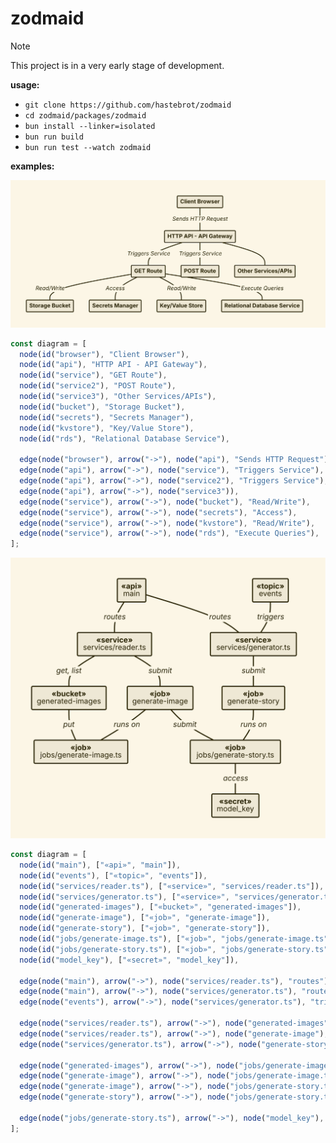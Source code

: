 # zodmaid

> [!NOTE]
> This project is in a very early stage of development.

**usage:**

- `git clone https://github.com/hastebrot/zodmaid`
- `cd zodmaid/packages/zodmaid`
- `bun install --linker=isolated`
- `bun run build`
- `bun run test --watch zodmaid`

**examples:**

![example http requests](./guides/images/zodmaid-nitric-http-requests.svg)

```ts
const diagram = [
  node(id("browser"), "Client Browser"),
  node(id("api"), "HTTP API - API Gateway"),
  node(id("service"), "GET Route"),
  node(id("service2"), "POST Route"),
  node(id("service3"), "Other Services/APIs"),
  node(id("bucket"), "Storage Bucket"),
  node(id("secrets"), "Secrets Manager"),
  node(id("kvstore"), "Key/Value Store"),
  node(id("rds"), "Relational Database Service"),

  edge(node("browser"), arrow("->"), node("api"), "Sends HTTP Request"),
  edge(node("api"), arrow("->"), node("service"), "Triggers Service"),
  edge(node("api"), arrow("->"), node("service2"), "Triggers Service"),
  edge(node("api"), arrow("->"), node("service3")),
  edge(node("service"), arrow("->"), node("bucket"), "Read/Write"),
  edge(node("service"), arrow("->"), node("secrets"), "Access"),
  edge(node("service"), arrow("->"), node("kvstore"), "Read/Write"),
  edge(node("service"), arrow("->"), node("rds"), "Execute Queries"),
];
```

![example local dashboard](./guides/images/zodmaid-nitric-local-dashboard.svg)

```ts
const diagram = [
  node(id("main"), ["«api»", "main"]),
  node(id("events"), ["«topic»", "events"]),
  node(id("services/reader.ts"), ["«service»", "services/reader.ts"]),
  node(id("services/generator.ts"), ["«service»", "services/generator.ts"]),
  node(id("generated-images"), ["«bucket»", "generated-images"]),
  node(id("generate-image"), ["«job»", "generate-image"]),
  node(id("generate-story"), ["«job»", "generate-story"]),
  node(id("jobs/generate-image.ts"), ["«job»", "jobs/generate-image.ts"]),
  node(id("jobs/generate-story.ts"), ["«job»", "jobs/generate-story.ts"]),
  node(id("model_key"), ["«secret»", "model_key"]),

  edge(node("main"), arrow("->"), node("services/reader.ts"), "routes"),
  edge(node("main"), arrow("->"), node("services/generator.ts"), "routes"),
  edge(node("events"), arrow("->"), node("services/generator.ts"), "triggers"),

  edge(node("services/reader.ts"), arrow("->"), node("generated-images"), "get, list"),
  edge(node("services/reader.ts"), arrow("->"), node("generate-image"), "submit"),
  edge(node("services/generator.ts"), arrow("->"), node("generate-story"), "submit"),

  edge(node("generated-images"), arrow("->"), node("jobs/generate-image.ts"), "put"),
  edge(node("generate-image"), arrow("->"), node("jobs/generate-image.ts"), "runs on"),
  edge(node("generate-image"), arrow("->"), node("jobs/generate-story.ts"), "submit"),
  edge(node("generate-story"), arrow("->"), node("jobs/generate-story.ts"), "runs on"),

  edge(node("jobs/generate-story.ts"), arrow("->"), node("model_key"), "access"),
];
```
